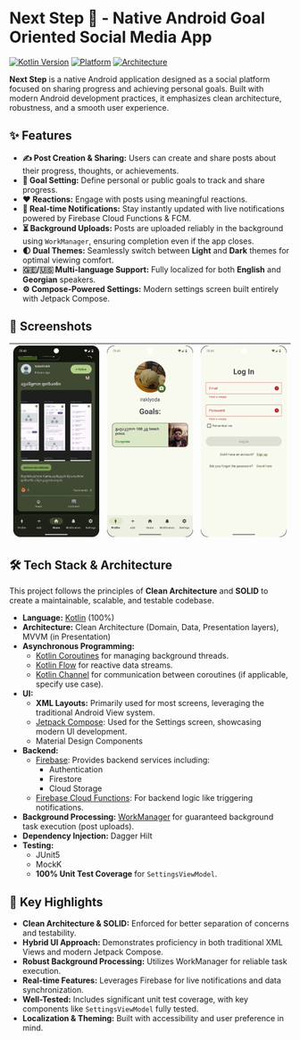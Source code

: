 # Next Step 🎯 - Native Android Goal Oriented Social Media App

[![Kotlin Version](https://img.shields.io/badge/Kotlin-2.1.0-blue.svg)](https://kotlinlang.org)
[![Platform](https://img.shields.io/badge/Platform-Android-brightgreen.svg)](https://developer.android.com)
[![Architecture](https://img.shields.io/badge/Architecture-Clean%20%2B%20SOLID-_3?logo=android)](https://developer.android.com/topic/architecture)

**Next Step** is a native Android application designed as a social platform focused on sharing progress and achieving personal goals. Built with modern Android development practices, it emphasizes clean architecture, robustness, and a smooth user experience.

## ✨ Features

*   **✍️ Post Creation & Sharing:** Users can create and share posts about their progress, thoughts, or achievements.
*   **🎯 Goal Setting:** Define personal or public goals to track and share progress.
*   **❤️ Reactions:** Engage with posts using meaningful reactions.
*   **🔔 Real-time Notifications:** Stay instantly updated with live notifications powered by Firebase Cloud Functions & FCM.
*   **⏳ Background Uploads:** Posts are uploaded reliably in the background using `WorkManager`, ensuring completion even if the app closes.
*   **🌓 Dual Themes:** Seamlessly switch between **Light** and **Dark** themes for optimal viewing comfort.
*   **🇬🇪/🇺🇸 Multi-language Support:** Fully localized for both **English** and **Georgian** speakers.
*   **⚙️ Compose-Powered Settings:** Modern settings screen built entirely with Jetpack Compose.

## 📸 Screenshots

| ![Screenshot 1](docs/images/01.png) | ![Screenshot 2](docs/images/02.png) | ![Screenshot 3](docs/images/03.png) |
|-------------------------------------|-------------------------------------|-------------------------------------|

## 🛠️ Tech Stack & Architecture

This project follows the principles of **Clean Architecture** and **SOLID** to create a maintainable, scalable, and testable codebase.

*   **Language:** [Kotlin](https://kotlinlang.org/) (100%)
*   **Architecture:** Clean Architecture (Domain, Data, Presentation layers), MVVM (in Presentation)
*   **Asynchronous Programming:**
    *   [Kotlin Coroutines](https://kotlinlang.org/docs/reference/coroutines/overview.html) for managing background threads.
    *   [Kotlin Flow](https://kotlinlang.org/docs/flow.html) for reactive data streams.
    *   [Kotlin Channel](https://kotlinlang.org/docs/channels.html) for communication between coroutines (if applicable, specify use case).
*   **UI:**
    *   **XML Layouts:** Primarily used for most screens, leveraging the traditional Android View system.
    *   [Jetpack Compose](https://developer.android.com/jetpack/compose): Used for the Settings screen, showcasing modern UI development.
    *   Material Design Components
*   **Backend:**
    *   [Firebase](https://firebase.google.com/): Provides backend services including:
        *   Authentication
        *   Firestore
        *   Cloud Storage 
    *   [Firebase Cloud Functions](https://firebase.google.com/docs/functions): For backend logic like triggering notifications.
*   **Background Processing:** [WorkManager](https://developer.android.com/topic/libraries/architecture/workmanager) for guaranteed background task execution (post uploads).
*   **Dependency Injection:** Dagger Hilt
*   **Testing:**
    *   JUnit5
    *   MockK
    *   **100% Unit Test Coverage** for `SettingsViewModel`.

## 🚀 Key Highlights

*   **Clean Architecture & SOLID:** Enforced for better separation of concerns and testability.
*   **Hybrid UI Approach:** Demonstrates proficiency in both traditional XML Views and modern Jetpack Compose.
*   **Robust Background Processing:** Utilizes WorkManager for reliable task execution.
*   **Real-time Features:** Leverages Firebase for live notifications and data synchronization.
*   **Well-Tested:** Includes significant unit test coverage, with key components like `SettingsViewModel` fully tested.
*   **Localization & Theming:** Built with accessibility and user preference in mind.
